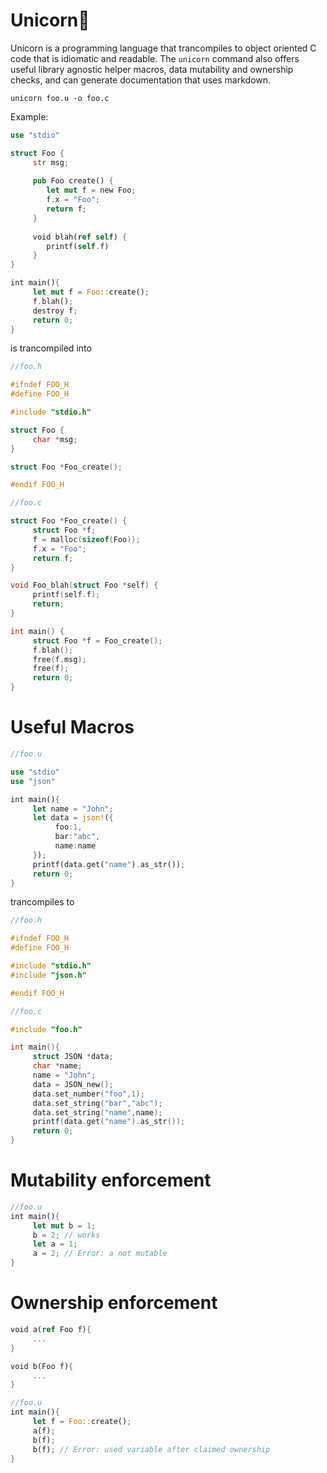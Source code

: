 # Unicorn🦄

Unicorn is a programming language that trancompiles to object oriented C code that is idiomatic and readable. The `unicorn` command also offers useful library agnostic helper macros, data mutability and ownership checks, and can generate documentation that uses markdown.

```console
unicorn foo.u -o foo.c
```

Example:
```rust
use "stdio"

struct Foo {
     str msg;
     
     pub Foo create() {
        let mut f = new Foo;
        f.x = "Foo";
        return f;
     }
     
     void blah(ref self) {
        printf(self.f)
     }
}

int main(){
     let mut f = Foo::create();
     f.blah();
     destroy f;
     return 0;
}
```
is trancompiled into

```C
//foo.h

#ifndef FOO_H
#define FOO_H

#include "stdio.h"

struct Foo {
     char *msg;
}

struct Foo *Foo_create();

#endif FOO_H
```

```C
//foo.c

struct Foo *Foo_create() {
     struct Foo *f;
     f = malloc(sizeof(Foo));
     f.x = "Foo";
     return f;
}

void Foo_blah(struct Foo *self) {
     printf(self.f);
     return;
}

int main() {
     struct Foo *f = Foo_create();
     f.blah();
     free(f.msg);
     free(f);
     return 0;
}
```

# Useful Macros

```rust
//foo.u

use "stdio"
use "json"

int main(){
     let name = "John";
     let data = json!({
          foo:1,
          bar:"abc",
          name:name
     });
     printf(data.get("name").as_str());
     return 0;
}
```

trancompiles to

```C
//foo.h

#ifndef FOO_H
#define FOO_H

#include "stdio.h"
#include "json.h"

#endif FOO_H
```

```C
//foo.c

#include "foo.h"

int main(){
     struct JSON *data;
     char *name;
     name = "John";
     data = JSON_new();
     data.set_number("foo",1);
     data.set_string("bar","abc");
     data.set_string("name",name);
     printf(data.get("name").as_str());
     return 0;
}
```

# Mutability enforcement

```rust
//foo.u
int main(){
     let mut b = 1;
     b = 2; // works
     let a = 1;
     a = 2; // Error: a not mutable
}
```

# Ownership enforcement

```rust
void a(ref Foo f){
     ...
}

void b(Foo f){
     ...
}

//foo.u
int main(){
     let f = Foo::create();
     a(f);
     b(f);
     b(f); // Error: used variable after claimed ownership
}
```
